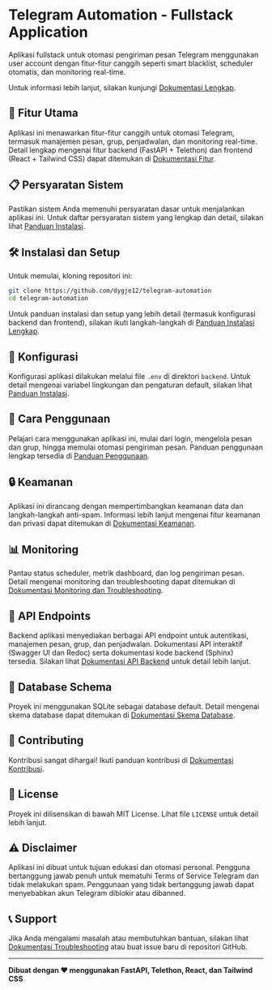 # Telegram Automation - Fullstack Application

Aplikasi fullstack untuk otomasi pengiriman pesan Telegram menggunakan user account dengan fitur-fitur canggih seperti smart blacklist, scheduler otomatis, dan monitoring real-time.

Untuk informasi lebih lanjut, silakan kunjungi [Dokumentasi Lengkap](docs/index.md).

## 🚀 Fitur Utama

Aplikasi ini menawarkan fitur-fitur canggih untuk otomasi Telegram, termasuk manajemen pesan, grup, penjadwalan, dan monitoring real-time. Detail lengkap mengenai fitur backend (FastAPI + Telethon) dan frontend (React + Tailwind CSS) dapat ditemukan di [Dokumentasi Fitur](docs/index.md).

## 📋 Persyaratan Sistem

Pastikan sistem Anda memenuhi persyaratan dasar untuk menjalankan aplikasi ini. Untuk daftar persyaratan sistem yang lengkap dan detail, silakan lihat [Panduan Instalasi](docs/installation.md).

## 🛠️ Instalasi dan Setup

Untuk memulai, kloning repositori ini:

```bash
git clone https://github.com/dygje12/telegram-automation
cd telegram-automation
```

Untuk panduan instalasi dan setup yang lebih detail (termasuk konfigurasi backend dan frontend), silakan ikuti langkah-langkah di [Panduan Instalasi Lengkap](docs/installation.md).

## 🔧 Konfigurasi

Konfigurasi aplikasi dilakukan melalui file `.env` di direktori `backend`. Untuk detail mengenai variabel lingkungan dan pengaturan default, silakan lihat [Panduan Instalasi](docs/installation.md).

## 📖 Cara Penggunaan

Pelajari cara menggunakan aplikasi ini, mulai dari login, mengelola pesan dan grup, hingga memulai otomasi pengiriman pesan. Panduan penggunaan lengkap tersedia di [Panduan Penggunaan](docs/usage.md).

## 🔒 Keamanan

Aplikasi ini dirancang dengan mempertimbangkan keamanan data dan langkah-langkah anti-spam. Informasi lebih lanjut mengenai fitur keamanan dan privasi dapat ditemukan di [Dokumentasi Keamanan](docs/index.md).

## 📊 Monitoring

Pantau status scheduler, metrik dashboard, dan log pengiriman pesan. Detail mengenai monitoring dan troubleshooting dapat ditemukan di [Dokumentasi Monitoring dan Troubleshooting](docs/index.md).

## 🔄 API Endpoints

Backend aplikasi menyediakan berbagai API endpoint untuk autentikasi, manajemen pesan, grup, dan penjadwalan. Dokumentasi API interaktif (Swagger UI dan Redoc) serta dokumentasi kode backend (Sphinx) tersedia. Silakan lihat [Dokumentasi API Backend](docs/backend_api_docs.md) untuk detail lebih lanjut.

## 📝 Database Schema

Proyek ini menggunakan SQLite sebagai database default. Detail mengenai skema database dapat ditemukan di [Dokumentasi Skema Database](docs/index.md).

## 🤝 Contributing

Kontribusi sangat dihargai! Ikuti panduan kontribusi di [Dokumentasi Kontribusi](docs/index.md).

## 📄 License

Proyek ini dilisensikan di bawah MIT License. Lihat file `LICENSE` untuk detail lebih lanjut.

## ⚠️ Disclaimer

Aplikasi ini dibuat untuk tujuan edukasi dan otomasi personal. Pengguna bertanggung jawab penuh untuk mematuhi Terms of Service Telegram dan tidak melakukan spam. Penggunaan yang tidak bertanggung jawab dapat menyebabkan akun Telegram diblokir atau dibanned.

## 📞 Support

Jika Anda mengalami masalah atau membutuhkan bantuan, silakan lihat [Dokumentasi Troubleshooting](docs/index.md) atau buat issue baru di repositori GitHub.

---

**Dibuat dengan ❤️ menggunakan FastAPI, Telethon, React, dan Tailwind CSS**


